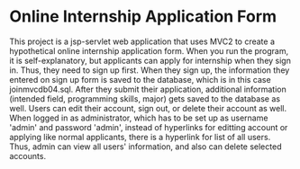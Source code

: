 # Online Internship Application Form

This project is a jsp-servlet web application that uses MVC2 to create a hypothetical online internship application form. 
When you run the program, it is self-explanatory, but applicants can apply for internship when they sign in. Thus, they need to sign up first. When they sign up, the information they entered on sign up form is saved to the database, which is in this case joinmvcdb04.sql. After they submit their application, additional information (intended field, programming skills, major) gets saved to the database as well. Users can edit their account, sign out, or delete their account as well. 
When logged in as administrator, which has to be set up as username 'admin' and password 'admin', instead of hyperlinks for editting account or applying like normal applicants, there is a hyperlink for list of all users. Thus, admin can view all users' information, and also can delete selected accounts. 
